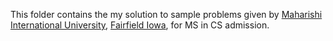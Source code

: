 This folder contains the my solution to sample problems given by [Maharishi International University](https://compro.miu.edu/), [Fairfield Iowa](https://en.wikipedia.org/wiki/Fairfield,_Iowa), 
for MS in CS admission.
